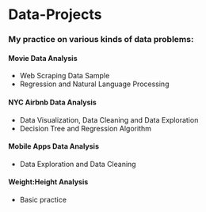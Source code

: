 # Data-Projects
### My practice on various kinds of data problems:
#### Movie Data Analysis
- Web Scraping Data Sample
- Regression and Natural Language Processing

#### NYC Airbnb Data Analysis
- Data Visualization, Data Cleaning and Data Exploration
- Decision Tree and Regression Algorithm

#### Mobile Apps Data Analysis
- Data Exploration and Data Cleaning

#### Weight:Height Analysis
- Basic practice


